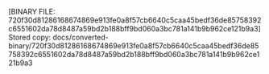 [BINARY FILE: 720f30d81286168674869e913fe0a8f57cb6640c5caa45bedf36de85758392c6551602da78d8487a59bd2b188bff9bd060a3bc781a141b9b962ce121b9a3]
Stored copy: docs/converted-binary/720f30d81286168674869e913fe0a8f57cb6640c5caa45bedf36de85758392c6551602da78d8487a59bd2b188bff9bd060a3bc781a141b9b962ce121b9a3
